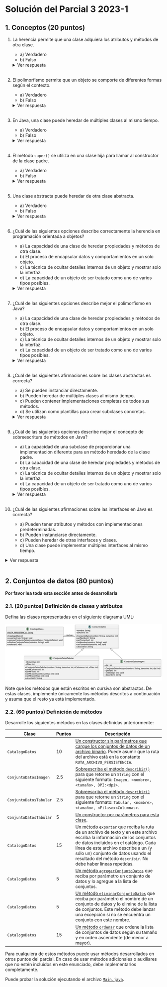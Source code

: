 # Solución del Parcial 3 2023-1

## 1. Conceptos (20 puntos)

1. La herencia permite que una clase adquiera los atributos y métodos de otra clase.
    - a) Verdadero
    - b) Falso
   <details>
      <summary>Ver respuesta</summary>
      a) Verdadero
   </details></br>

2. El polimorfismo permite que un objeto se comporte de diferentes formas según el contexto.
    - a) Verdadero
    - b) Falso
   <details>
      <summary>Ver respuesta</summary>
      a) Verdadero
   </details></br>

3. En Java, una clase puede heredar de múltiples clases al mismo tiempo.
    - a) Verdadero
    - b) Falso
   <details>
      <summary>Ver respuesta</summary>
      b) Falso
   </details></br>

4. El método `super()` se utiliza en una clase hija para llamar al constructor de la clase padre.
    - a) Verdadero
    - b) Falso
   <details>
      <summary>Ver respuesta</summary>
      a) Verdadero
   </details></br>

5. Una clase abstracta puede heredar de otra clase abstracta.
    - a) Verdadero
    - b) Falso
   <details>
      <summary>Ver respuesta</summary>
      a) Verdadero
   </details></br>

6. ¿Cuál de las siguientes opciones describe correctamente la herencia en programación orientada a objetos?
    - a) La capacidad de una clase de heredar propiedades y métodos de otra clase.
    - b) El proceso de encapsular datos y comportamientos en un solo objeto.
    - c) La técnica de ocultar detalles internos de un objeto y mostrar solo la interfaz.
    - d) La capacidad de un objeto de ser tratado como uno de varios tipos posibles.
   <details>
      <summary>Ver respuesta</summary>
      a) La capacidad de una clase de heredar propiedades y métodos de otra clase.
   </details></br>

7. ¿Cuál de las siguientes opciones describe mejor el polimorfismo en Java?
    - a) La capacidad de una clase de heredar propiedades y métodos de otra clase.
    - b) El proceso de encapsular datos y comportamientos en un solo objeto.
    - c) La técnica de ocultar detalles internos de un objeto y mostrar solo la interfaz.
    - d) La capacidad de un objeto de ser tratado como uno de varios tipos posibles.
   <details>
      <summary>Ver respuesta</summary>
      d) La capacidad de un objeto de ser tratado como uno de varios tipos posibles.
   </details></br>

8. ¿Cuál de las siguientes afirmaciones sobre las clases abstractas es correcta?
    - a) Se pueden instanciar directamente.
    - b) Pueden heredar de múltiples clases al mismo tiempo.
    - c) Pueden contener implementaciones completas de todos sus métodos.
    - d) Se utilizan como plantillas para crear subclases concretas.
   <details>
      <summary>Ver respuesta</summary>
      d) Se utilizan como plantillas para crear subclases concretas.
   </details></br>

9. ¿Cuál de las siguientes opciones describe mejor el concepto de sobreescritura de métodos en Java?
    - a) La capacidad de una subclase de proporcionar una implementación diferente para un método heredado de la clase padre.
    - b) La capacidad de una clase de heredar propiedades y métodos de otra clase.
    - c) La técnica de ocultar detalles internos de un objeto y mostrar solo la interfaz.
    - d) La capacidad de un objeto de ser tratado como uno de varios tipos posibles.
   <details>
      <summary>Ver respuesta</summary>
      a) La capacidad de una subclase de proporcionar una implementación diferente para un método heredado de la clase padre.
   </details></br>

10. ¿Cuál de las siguientes afirmaciones sobre las interfaces en Java es correcta?
    - a) Pueden tener atributos y métodos con implementaciones predeterminadas.
    - b) Pueden instanciarse directamente.
    - c) Pueden heredar de otras interfaces y clases.
    - d) Una clase puede implementar múltiples interfaces al mismo tiempo.
   <details>
      <summary>Ver respuesta</summary>
      d) Una clase puede implementar múltiples interfaces al mismo tiempo.
   </details></br>

## 2. Conjuntos de datos (80 puntos)
**Por favor lea toda esta sección antes de desarrollarla**

### 2.1. (20 puntos) Definición de clases y atributos

Defina las clases representadas en el siguiente diagrama UML:

![Diagrama UML](./assets/Parcial3-2310-Diagramas.png)

Note que los métodos que están escritos en cursiva son abstractos. De estas clases, implemente únicamente los métodos descritos a continuación y asuma que el resto ya está implementado.

### 2.2. (60 puntos) Definición de métodos

Desarrolle los siguientes métodos en las clases definidas anteriormente:

| Clase                 | Puntos | Descripción                                                                                                                                                                                                                                                                                                                                                                 |
|-----------------------|--------|-----------------------------------------------------------------------------------------------------------------------------------------------------------------------------------------------------------------------------------------------------------------------------------------------------------------------------------------------------------------------------|
| `CatalogoDatos`       | 10     | [Un constructor sin parámetros que cargue los conjuntos de datos de un archivo binario](./src/main/java/org/example/models/CatalogoDatos.java#L19). Puede asumir que la ruta del archivo está en la constante `RUTA_ARCHIVO_PERSISTENCIA`.                                                                                                                                  |
| `ConjuntoDatosImagen` | 2.5    | [Sobreescriba el método `describir()`](./src/main/java/org/example/models/conjunto_datos/ConjuntoDatosImagen.java#L24) para que retorne un `String` con el siguiente formato: `Imagen, <nombre>, <tamaño>, DPI:<dpi>`.                                                                                                                                                      |
| `ConjuntoDatosTabular`| 2.5    | [Sobreescriba el método `describir()`](./src/main/java/org/example/models/conjunto_datos/ConjuntoDatosTabular.java#L36) para que retorne un `String` con el siguiente formato: `Tabular, <nombre>, <tamaño>, <Filas>x<Columnas>`.                                                                                                                                           |
| `ConjuntoDatosTabular`| 5      | [Un constructor por parámetros para esta clase](./src/main/java/org/example/models/conjunto_datos/ConjuntoDatosTabular.java#L8).                                                                                                                                                                                                                                            |
| `CatalogoDatos`       | 15     | [Un método `exportar`](./src/main/java/org/example/models/CatalogoDatos.java#L29) que reciba la ruta de un archivo de texto y en este archivo escriba la información de los conjuntos de datos incluidos en el catálogo. Cada línea de este archivo describe a un (y sólo un) conjunto de datos usando el resultado del método `describir`. No debe haber líneas repetidas. |
| `CatalogoDatos`       | 5      | [Un método `agregarConjuntoDatos`](./src/main/java/org/example/models/CatalogoDatos.java#L48) que reciba por parámetro un conjunto de datos y lo agregue a la lista de conjuntos.                                                                                                                                                                                           |
| `CatalogoDatos`       | 5      | [Un método `eliminarConjuntoDatos`](./src/main/java/org/example/models/CatalogoDatos.java#L54) que reciba por parámetro el nombre de un conjunto de datos y lo elimine de la lista de conjuntos. Este método debe lanzar una excepción si no se encuentra un conjunto con este nombre.                                                                                      |
| `CatalogoDatos`       | 15     | [Un método `ordenar`](./src/main/java/org/example/models/CatalogoDatos.java#L80) que ordene la lista de conjuntos de datos según su tamaño y en orden ascendente (de menor a mayor).                                                                                                                                                                                        |

Para cualquiera de estos métodos puede usar métodos desarrollados en otros puntos del parcial. En caso de usar métodos adicionales o auxiliares que no estén incluidos en este enunciado, debe implementarlos completamente.

Puede probar la solución ejecutando el archivo [`Main.java`](./src/main/java/org/example/Main.java).